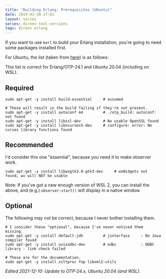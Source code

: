 ```yaml
---
title: "Building Erlang: Prerequisites (Ubuntu)"
date: 2019-01-30 17:02
layout: series
series: direnv-tool-versions
tags: direnv erlang
---
```


If you want to use `kerl` to build your Erlang installation, you're going to
need some packages installed first.

For Ubuntu, the list (taken from [here](http://erlang.org/pipermail/erlang-questions/2017-October/093855.html)) is as follows:

This list is correct for Erlang/OTP-24.1 and Ubuntu 20.04 (including on WSL).

## Required

```
sudo apt-get -y install build-essential     # assumed

# These will result in the build failing if they're not present.
sudo apt-get -y install autoconf m4         # ./otp_build: autoconf: not found
sudo apt-get -y install libssl-dev          # No usable OpenSSL found
sudo apt-get -y install libncurses5-dev     # configure: error: No curses library functions found
```

## Recommended

I'd consider this one "essential", because you need it to make observer work.

```
sudo apt-get -y install libwxgtk3.0-gtk3-dev     # wxWidgets not found, wx will NOT be usable
```

Note: If you've got a new enough version of WSL 2, you can install the above, and (e.g.) `observer:start()` will display in a native window.

## Optional

The following may not be correct, because I never bother installing them.

```
# I consider these "optional", because I've never noticed them missing.
sudo apt-get -y install default-jdk         # jinterface     : No Java compiler found
sudo apt-get -y install unixodbc-dev        # odbc           : ODBC library - link check failed

# These are for the documentation.
sudo apt-get -y install xsltproc fop libxml2-utils
```

_Edited 2021-12-10: Update to OTP-24.x, Ubuntu 20.04 (and WSL)._
